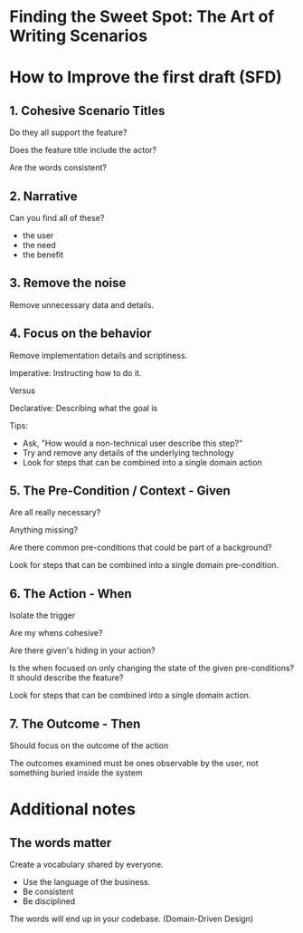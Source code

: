 # Finding the Sweet Spot: The Art of Writing Scenarios

# How to Improve the first draft (SFD)


## 1. Cohesive Scenario Titles

Do they all support the feature?

Does the feature title include the actor?

Are the words consistent?

## 2. Narrative

Can you find all of these?

  - the user
  - the need
  - the benefit

## 3. Remove the noise

Remove unnecessary data and details.


## 4. Focus on the behavior

Remove implementation details and scriptiness.

Imperative: Instructing how to do it.

Versus

Declarative: Describing what the goal is

Tips:
- Ask, "How would a non-technical user describe this step?"
- Try and remove any details of the underlying technology
- Look for steps that can be combined into a single domain action


## 5. The Pre-Condition / Context - Given

Are all really necessary?

Anything missing?

Are there common pre-conditions that could be part of a background?

Look for steps that can be combined into a single domain pre-condition.


## 6. The Action - When

Isolate the trigger

Are my whens cohesive?

Are there given's hiding in your action?

Is the when focused on only changing the state of the given pre-conditions? It should describe the feature?

Look for steps that can be combined into a single domain action.


## 7. The Outcome - Then

Should focus on the outcome of the action

The outcomes examined must be ones observable by the user, not something buried inside the system


# Additional notes

## The words matter

Create a vocabulary shared by everyone.
- Use the language of the business.
- Be consistent
- Be disciplined

The words will end up in your codebase. (Domain-Driven Design)

